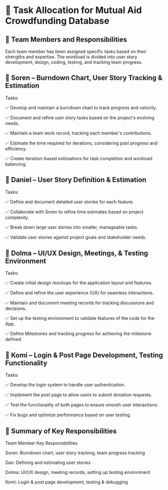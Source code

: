 # 📌 Task Allocation for Mutual Aid Crowdfunding Database

## 👥 Team Members and Responsibilities
Each team member has been assigned specific tasks based on their strengths and expertise. The workload is divided into user story development, design, coding, testing, and tracking team progress.

## 🔹 Soren – Burndown Chart, User Story Tracking & Estimation

Tasks:

✅ Develop and maintain a burndown chart to track progress and velocity.

✅ Document and refine user story tasks based on the project's evolving needs.

✅ Maintain a team work record, tracking each member's contributions.

✅ Estimate the time required for iterations, considering past progress and efficiency.

✅ Create iteration-based estimations for task completion and workload balancing.

## 🔹 Daniel – User Story Definition & Estimation

Tasks:

✅ Define and document detailed user stories for each feature.

✅ Collaborate with Soren to refine time estimates based on project complexity.

✅ Break down large user stories into smaller, manageable tasks.

✅ Validate user stories against project goals and stakeholder needs.


## 🔹 Dolma – UI/UX Design, Meetings, & Testing Environment

Tasks:

✅ Create initial design mockups for the application layout and features.

✅ Define and refine the user experience (UX) for seamless interactions.

✅ Maintain and document meeting records for tracking discussions and decisions.

✅ Set up the testing environment to validate features of the code for the App.

✅ Define Milestones and tracking progress for achieving the milestone defined


## 🔹 Komi – Login & Post Page Development, Testing Functionality

Tasks:

✅ Develop the login system to handle user authentication.

✅ Implement the post page to allow users to submit donation requests.

✅ Test the functionality of both pages to ensure smooth user interactions.

✅ Fix bugs and optimize performance based on user testing.


## 📌 Summary of Key Responsibilities

Team Member	Key Responsibilities

Soren:	Burndown chart, user story tracking, team progress tracking

Dan:	Defining and estimating user stories

Dolma:	UI/UX design, meeting records, setting up testing environment

Komi:	Login & post page development, testing & debugging
